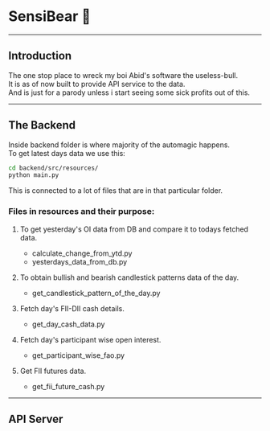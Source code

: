 # SensiBear 🐻

---

## Introduction

The one stop place to wreck my boi Abid's software the useless-bull.\
It is as of now built to provide API service to the data.\
And is just for a parody unless i start seeing some sick profits out of this.

---

## The Backend

Inside backend folder is where majority of the automagic happens.\
To get latest days data we use this:

```sh
cd backend/src/resources/
python main.py
```

This is connected to a lot of files that are in that particular folder.

### Files in resources and their purpose:

1. To get yesterday's OI data from DB and compare it to todays fetched data.

   - calculate_change_from_ytd.py
   - yesterdays_data_from_db.py

2. To obtain bullish and bearish candlestick patterns data of the day.

   - get_candlestick_pattern_of_the_day.py

3. Fetch day's FII-DII cash details.

   - get_day_cash_data.py

4. Fetch day's participant wise open interest.

   - get_participant_wise_fao.py

5. Get FII futures data.
   - get_fii_future_cash.py

---

## API Server
